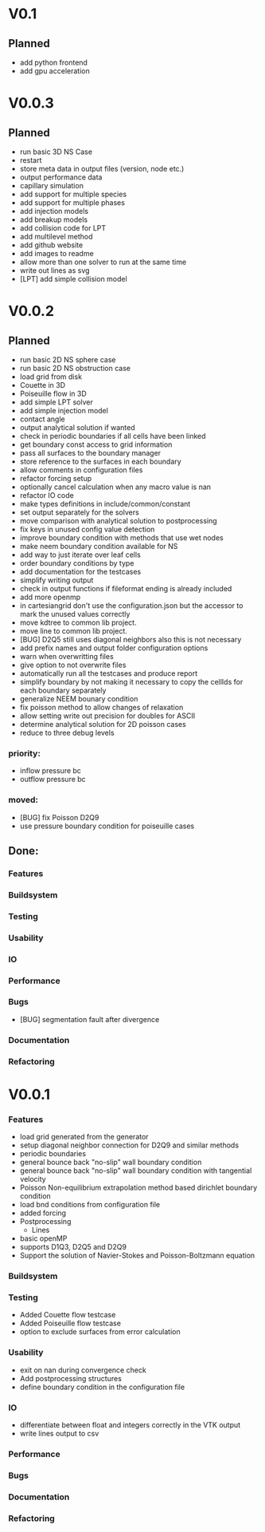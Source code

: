 # V0.1
## Planned
- add python frontend
- add gpu acceleration

# V0.0.3
## Planned
- run basic 3D NS Case
- restart
- store meta data in output files (version, node etc.)
- output performance data
- capillary simulation
- add support for multiple species
- add support for multiple phases
- add injection models
- add breakup models
- add collision code for LPT
- add multilevel method
- add github website
- add images to readme
- allow more than one solver to run at the same time
- write out lines as svg
- [LPT] add simple collision model

# V0.0.2

## Planned

- run basic 2D NS sphere case
- run basic 2D NS obstruction case
- load grid from disk
- Couette in 3D
- Poiseuille flow in 3D
- add simple LPT solver
- add simple injection model
- contact angle
- output analytical solution if wanted
- check in periodic boundaries if all cells have been linked
- get boundary const access to grid information
- pass all surfaces to the boundary manager
- store reference to the surfaces in each boundary
- allow comments in configuration files
- refactor forcing setup
- optionally cancel calculation when any macro value is nan
- refactor IO code
- make types definitions in include/common/constant
- set output separately for the solvers
- move comparison with analytical solution to postprocessing
- fix keys in unused config value detection
- improve boundary condition with methods that use wet nodes
- make neem boundary condition available for NS
- add way to just iterate over leaf cells
- order boundary conditions by type
- add documentation for the testcases
- simplify writing output
- check in output functions if fileformat ending is already included
- add more openmp
- in cartesiangrid don't use the configuration.json but the accessor to mark the unused values correctly
- move kdtree to common lib project.
- move line to common lib project.
- [BUG] D2Q5 still uses diagonal neighbors also this is not necessary
- add prefix names and output folder configuration options
- warn when overwritting files
- give option to not overwrite files
- automatically run all the testcases and produce report
- simplify boundary by not making it necessary to copy the cellIds for each boundary separately
- generalize NEEM bounary condition
- fix poisson method to allow changes of relaxation
- allow setting write out precision for doubles for ASCII
- determine analytical solution for 2D poisson cases
- reduce to three debug levels

### priority:

- inflow pressure bc
- outflow pressure bc

### moved:

- [BUG] fix Poisson D2Q9
- use pressure boundary condition for poiseuille cases

## Done:

### Features

### Buildsystem

### Testing

### Usability

### IO

### Performance

### Bugs
- [BUG] segmentation fault after divergence

### Documentation

### Refactoring

# V0.0.1

### Features

- load grid generated from the generator
- setup diagonal neighbor connection for D2Q9 and similar methods
- periodic boundaries
- general bounce back "no-slip" wall boundary condition
- general bounce back "no-slip" wall boundary condition with tangential velocity
- Poisson Non-equilibrium extrapolation method based dirichlet boundary condition
- load bnd conditions from configuration file
- added forcing
- Postprocessing
  - Lines
- basic openMP
- supports D1Q3, D2Q5 and D2Q9
- Support the solution of Navier-Stokes and Poisson-Boltzmann equation

### Buildsystem

### Testing
- Added Couette flow testcase
- Added Poiseuille flow testcase
- option to exclude surfaces from error calculation

### Usability
- exit on nan during convergence check
- Add postprocessing structures
- define boundary condition in the configuration file

### IO
- differentiate between float and integers correctly in the VTK output
- write lines output to csv

### Performance

### Bugs

### Documentation

### Refactoring

